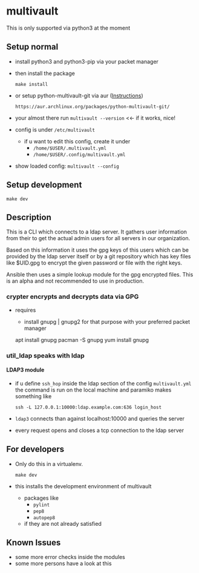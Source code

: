 # multivault

This is only supported via python3 at the moment

## Setup normal

* install python3 and python3-pip via your packet manager
* then install the package

      make install

* or setup python-multivault-git via aur ([Instructions](https://wiki.archlinux.org/index.php/makepkg))

      https://aur.archlinux.org/packages/python-multivault-git/

* your almost there run `multivault --version` <<- if it works, nice!
* config is under `/etc/multivault`
  * if u want to edit this config, create it under
    * `/home/$USER/.multivault.yml`
    * `/home/$USER/.config/multivault.yml`
* show loaded config: `multivault --config`

## Setup development

    make dev

## Description

This is a CLI which connects to a ldap server.
It gathers user information from their to
get the actual admin users for all servers in our organization.

Based on this information it uses the gpg keys of this users
which can be provided by the ldap server itself or by a git
repository which has key files like $UID.gpg to encrypt the
given password or file with the right keys.

Ansible then uses a simple lookup module for the gpg encrypted
files. This is an alpha and not recommended to use in production.

### crypter encrypts and decrypts data via GPG

* requires
  * install gnupg | gnupg2 for that purpose with your preferred packet manager

  apt install gnupg
  pacman -S gnupg
  yum install gnupg

### util_ldap speaks with ldap

#### LDAP3 module

* if u define `ssh_hop` inside the ldap section of
  the config `multivault.yml` the command is run on
  the local machine and paramiko makes something like

      ssh -L 127.0.0.1:10000:ldap.example.com:636 login_host

* `ldap3` connects than against localhost:10000 and queries the server
* every request opens and closes a tcp connection to the ldap server

## For developers

* Only do this in a virtualenv.

      make dev

* this installs the development environment of multivault
  * packages like
    * `pylint`
    * `pep8`
    * `autopep8`
  * if they are not already satisfied

## Known Issues

* some more error checks inside the modules
* some more persons have a look at this
